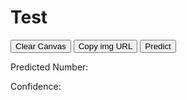 # Test

<canvas id="canvas"></canvas>
<p>
  <button type="button" id="clear-button">Clear Canvas</button>
  <button type="button" id="imgulr-button">Copy img URL</button>
  <button type="button" id="predict-button">Predict</button>
</p>
<p>Predicted Number: <span id="predicted-number"></span></p>
<p>Confidence: <span id="confidence"></span></p>
<script src="https://cdn.jsdelivr.net/npm/@tensorflow/tfjs@2.0.0/dist/tf.min.js"></script>
<script>
  window.addEventListener("load", () => {
    //HTML elements
    const canvas = document.querySelector("#canvas");
    const context = canvas.getContext("2d");
    const clearButton = document.querySelector("#clear-button");
    const urlButton = document.querySelector("#imgulr-button");
    const predictButton = document.querySelector("#predict-button");
    const predDisplay = document.querySelector("#predicted-number");
    const confDisplay = document.querySelector("#confidence");
    
    //Loading model
    let model;
    (async function () {
      console.log("Loading model...");
      model = await tf.loadLayersModel("model/model.json");
      console.log("Model loaded...");
    })();
  
    canvas.height = 300;
    canvas.width = 300;

    context.fillStyle = "black";
    context.fillRect(0, 0, canvas.width, canvas.height);

    //variables
    let painting = false;

    function startPosition(e){
      painting = true;
      draw(e);
    }

    function finishPosition(){
      painting = false;
      context.beginPath();
    }
    
    function getMousePos(canvas, e) {
      var rect = canvas.getBoundingClientRect();
      var clientX;
      var clientY;
      if (e.type == 'touchmove'){
        clientX = e.touches[0].clientX;
        clientY = e.touches[0].clientY;
      } else if (e.type == 'mousemove'){
        clientX = e.clientX;
        clientY = e.clientY;
      }
      return {
        x: clientX - rect.left,
        y: clientY - rect.top
      };
    }

    function draw(e){
      if (!painting) return;
      context.lineWidth = 20;
      context.lineCap = "round";
      context.strokeStyle = "white";
      
      var pos = getMousePos(canvas, e)

      context.lineTo(pos.x, pos.y);
      context.stroke();
    }

    function clearCanvas(){
      context.fillStyle = "black";
      context.fillRect(0, 0, canvas.width, canvas.height);
      predDisplay.textContent="";
      confDisplay.textContent="";
    }

    function copyURL(){
      var pngURL = canvas.toDataURL();
      var inputc = document.body.appendChild(document.createElement("input"));
      inputc.value = pngURL;
      inputc.focus();
      inputc.select();
      document.execCommand('copy');
      inputc.parentNode.removeChild(inputc);
    }
    
    function getImageTensor(canvas, height, width){
      const imageTensor = tf.div(tf.browser.fromPixels(canvas, 1).resizeBilinear([height,width]),tf.scalar(255));
      return imageTensor.reshape([1, height, width, 1]);
    }
  
    function getPrediction(){
      var imgTensor = getImageTensor(canvas, 28, 28);
      const prediction = model.predict(imgTensor);
      predictedNumber = tf.argMax(prediction, 1).asScalar().dataSync()[0];
      confidence = tf.max(prediction, 1).asScalar().dataSync()[0];
      predDisplay.textContent=predictedNumber.toString();
      confDisplay.textContent=confidence.toFixed(5);
    }

    //Event listeners
    canvas.addEventListener("mousedown", startPosition);
    canvas.addEventListener("mouseup", finishPosition);
    canvas.addEventListener("mousemove", draw);
    
    canvas.addEventListener("touchstart", startPosition);
    canvas.addEventListener("touchend", finishPosition);
    canvas.addEventListener("touchmove", draw);
  
    // Prevent scrolling when touching the canvas
    document.body.addEventListener("touchstart", function (e) {
        if (e.target == canvas) {
            e.preventDefault();
        }
    }, { passive: false });
    document.body.addEventListener("touchend", function (e) {
        if (e.target == canvas) {
            e.preventDefault();
        }
    }, { passive: false });
    document.body.addEventListener("touchmove", function (e) {
        if (e.target == canvas) {
            e.preventDefault();
        }
    }, { passive: false });
    
    clearButton.addEventListener("click", clearCanvas);
    urlButton.addEventListener("click", copyURL);
    predictButton.addEventListener("click", getPrediction);
  });
</script>
